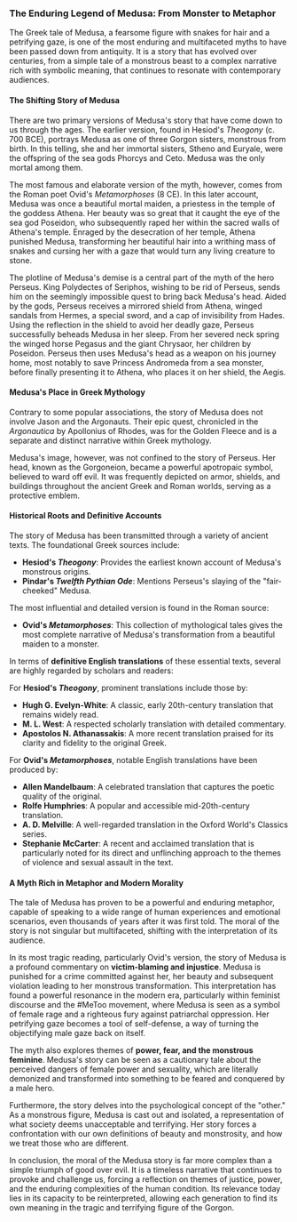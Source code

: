 ### The Enduring Legend of Medusa: From Monster to Metaphor

The Greek tale of Medusa, a fearsome figure with snakes for hair and a petrifying gaze, is one of the most enduring and multifaceted myths to have been passed down from antiquity. It is a story that has evolved over centuries, from a simple tale of a monstrous beast to a complex narrative rich with symbolic meaning, that continues to resonate with contemporary audiences.

#### The Shifting Story of Medusa

There are two primary versions of Medusa's story that have come down to us through the ages. The earlier version, found in Hesiod's *Theogony* (c. 700 BCE), portrays Medusa as one of three Gorgon sisters, monstrous from birth. In this telling, she and her immortal sisters, Stheno and Euryale, were the offspring of the sea gods Phorcys and Ceto. Medusa was the only mortal among them.

The most famous and elaborate version of the myth, however, comes from the Roman poet Ovid's *Metamorphoses* (8 CE). In this later account, Medusa was once a beautiful mortal maiden, a priestess in the temple of the goddess Athena. Her beauty was so great that it caught the eye of the sea god Poseidon, who subsequently raped her within the sacred walls of Athena's temple. Enraged by the desecration of her temple, Athena punished Medusa, transforming her beautiful hair into a writhing mass of snakes and cursing her with a gaze that would turn any living creature to stone.

The plotline of Medusa's demise is a central part of the myth of the hero Perseus. King Polydectes of Seriphos, wishing to be rid of Perseus, sends him on the seemingly impossible quest to bring back Medusa's head. Aided by the gods, Perseus receives a mirrored shield from Athena, winged sandals from Hermes, a special sword, and a cap of invisibility from Hades. Using the reflection in the shield to avoid her deadly gaze, Perseus successfully beheads Medusa in her sleep. From her severed neck spring the winged horse Pegasus and the giant Chrysaor, her children by Poseidon. Perseus then uses Medusa's head as a weapon on his journey home, most notably to save Princess Andromeda from a sea monster, before finally presenting it to Athena, who places it on her shield, the Aegis.

#### Medusa's Place in Greek Mythology

Contrary to some popular associations, the story of Medusa does not involve Jason and the Argonauts. Their epic quest, chronicled in the *Argonautica* by Apollonius of Rhodes, was for the Golden Fleece and is a separate and distinct narrative within Greek mythology.

Medusa's image, however, was not confined to the story of Perseus. Her head, known as the Gorgoneion, became a powerful apotropaic symbol, believed to ward off evil. It was frequently depicted on armor, shields, and buildings throughout the ancient Greek and Roman worlds, serving as a protective emblem.

#### Historical Roots and Definitive Accounts

The story of Medusa has been transmitted through a variety of ancient texts. The foundational Greek sources include:

* **Hesiod's *Theogony***: Provides the earliest known account of Medusa's monstrous origins.
* **Pindar's *Twelfth Pythian Ode***: Mentions Perseus's slaying of the "fair-cheeked" Medusa.

The most influential and detailed version is found in the Roman source:

* **Ovid's *Metamorphoses***: This collection of mythological tales gives the most complete narrative of Medusa's transformation from a beautiful maiden to a monster.

In terms of **definitive English translations** of these essential texts, several are highly regarded by scholars and readers:

For **Hesiod's *Theogony***, prominent translations include those by:
* **Hugh G. Evelyn-White**: A classic, early 20th-century translation that remains widely read.
* **M. L. West**: A respected scholarly translation with detailed commentary.
* **Apostolos N. Athanassakis**: A more recent translation praised for its clarity and fidelity to the original Greek.

For **Ovid's *Metamorphoses***, notable English translations have been produced by:
* **Allen Mandelbaum**: A celebrated translation that captures the poetic quality of the original.
* **Rolfe Humphries**: A popular and accessible mid-20th-century translation.
* **A. D. Melville**: A well-regarded translation in the Oxford World's Classics series.
* **Stephanie McCarter**: A recent and acclaimed translation that is particularly noted for its direct and unflinching approach to the themes of violence and sexual assault in the text.

#### A Myth Rich in Metaphor and Modern Morality

The tale of Medusa has proven to be a powerful and enduring metaphor, capable of speaking to a wide range of human experiences and emotional scenarios, even thousands of years after it was first told. The moral of the story is not singular but multifaceted, shifting with the interpretation of its audience.

In its most tragic reading, particularly Ovid's version, the story of Medusa is a profound commentary on **victim-blaming and injustice**. Medusa is punished for a crime committed against her, her beauty and subsequent violation leading to her monstrous transformation. This interpretation has found a powerful resonance in the modern era, particularly within feminist discourse and the #MeToo movement, where Medusa is seen as a symbol of female rage and a righteous fury against patriarchal oppression. Her petrifying gaze becomes a tool of self-defense, a way of turning the objectifying male gaze back on itself.

The myth also explores themes of **power, fear, and the monstrous feminine**. Medusa's story can be seen as a cautionary tale about the perceived dangers of female power and sexuality, which are literally demonized and transformed into something to be feared and conquered by a male hero.

Furthermore, the story delves into the psychological concept of the "other." As a monstrous figure, Medusa is cast out and isolated, a representation of what society deems unacceptable and terrifying. Her story forces a confrontation with our own definitions of beauty and monstrosity, and how we treat those who are different.

In conclusion, the moral of the Medusa story is far more complex than a simple triumph of good over evil. It is a timeless narrative that continues to provoke and challenge us, forcing a reflection on themes of justice, power, and the enduring complexities of the human condition. Its relevance today lies in its capacity to be reinterpreted, allowing each generation to find its own meaning in the tragic and terrifying figure of the Gorgon.